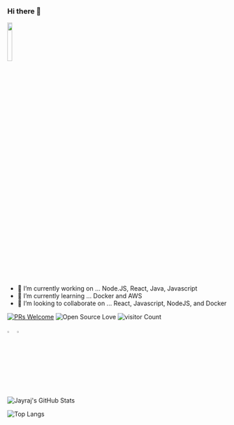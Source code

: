 ### Hi there 👋

<img src="https://encrypted-tbn0.gstatic.com/images?q=tbn:ANd9GcQWkkvARdyoE3mNfHW61CKObFSiTllvyKtHTw&usqp=CAU" width="15%"/>

- 🔭 I’m currently working on ... Node.JS, React, Java, Javascript
- 🌱 I’m currently learning ... Docker and AWS
- 👯 I’m looking to collaborate on ... React, Javascript, NodeJS, and Docker

[![PRs Welcome](https://img.shields.io/badge/PRs-welcome-brightgreen.svg?style=flat&logo=github)](https://github.com/Jayraj25)  ![Open Source Love](https://badges.frapsoft.com/os/v2/open-source.svg?v=103) ![visitor Count](https://visitor-badge.laobi.icu/badge?page_id=Jayraj25.Jayraj25)


[<img src="https://cdn-icons-png.flaticon.com/512/174/174857.png" width="3.5%"/>](https://www.linkedin.com/in/jayrajthakor/)
<a href="mailto:jayrajthakor9134@gmail.com"> <img src="https://img.icons8.com/fluent/48/000000/gmail.png" width="3.5%"/> </a>



<img src="https://github-readme-stats.vercel.app/api?username=Jayraj25&show_icons=true&hide_border=true" alt="Jayraj's GitHub Stats">


![Top Langs](https://github-readme-stats.vercel.app/api/top-langs/?username=Jayraj25&show_icons=true)

